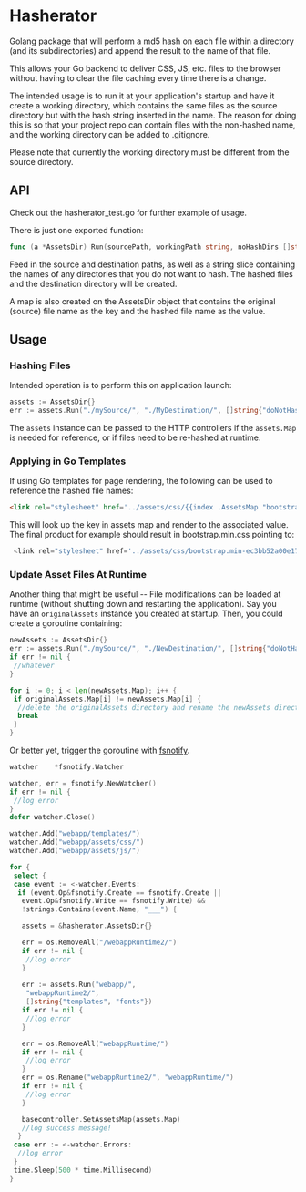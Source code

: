 # Hasherator

Golang package that will perform a md5 hash on each file within a directory (and its subdirectories) and append the result to the name of that file. 

This allows your Go backend to deliver CSS, JS, etc. files to the browser without having to clear the file caching
every time there is a change. 

The intended usage is to run it at your application's startup and have it create a working directory, which contains
the same files as the source directory but with the hash string inserted in the name. The reason for doing this is so 
that your project repo can contain files with the non-hashed name, and the working directory can be added to .gitignore. 

Please note that currently the working directory must be different from the source directory. 

## API
 
 Check out the hasherator_test.go for further example of usage. 
 
 There is just one exported function: 
 
 ```go
 func (a *AssetsDir) Run(sourcePath, workingPath string, noHashDirs []string) error
 ```
 
Feed in the source and destination paths, as well as a string slice containing the names of any directories that you do not want to hash. The hashed files and the destination directory will be created. 
 
 A map is also created on the AssetsDir object that contains the original (source) file name as the key and the hashed 
 file name as the value. 
 
 
 ## Usage 
 
 ### Hashing Files
 Intended operation is to perform this on application launch:
 
 ```go
assets := AssetsDir{}
err := assets.Run("./mySource/", "./MyDestination/", []string{"doNotHashThisDirectory", "ThisOneEither"})
 ```
 
The `assets` instance can be passed to the HTTP controllers if the `assets.Map` is needed for reference, or if files need to be re-hashed at runtime.
 
 ### Applying in Go Templates 
 If using Go templates for page rendering, the following can be used to reference the hashed file names: 
 
 ```html
 <link rel="stylesheet" href='../assets/css/{{index .AssetsMap "bootstrap.min.css"}}'>
 ```
 
 This will look up the key in assets map and render to the associated value. The final product for example should result in 
  bootstrap.min.css pointing to:
 
 ```go
  <link rel="stylesheet" href='../assets/css/bootstrap.min-ec3bb52a00e176a7181d454dffaea219.css'>
  ```

### Update Asset Files At Runtime
Another thing that might be useful -- File modifications can be loaded at runtime (without shutting down and restarting the application). Say you have an `originalAssets` instance you created at startup. Then, you could create a goroutine containing:

```go
newAssets := AssetsDir{}
err := assets.Run("./mySource/", "./NewDestination/", []string{"doNotHashThisDirectory", "ThisOneEither"})
if err != nil {
 //whatever
}

for i := 0; i < len(newAssets.Map); i++ {
 if originalAssets.Map[i] != newAssets.Map[i] {
  //delete the originalAssets directory and rename the newAssets directory
  break
 }
}
```

Or better yet, trigger the goroutine with [fsnotify](https://github.com/fsnotify/fsnotify).

```go 
watcher    *fsnotify.Watcher

watcher, err = fsnotify.NewWatcher()
if err != nil {
 //log error
}
defer watcher.Close()

watcher.Add("webapp/templates/")
watcher.Add("webapp/assets/css/")
watcher.Add("webapp/assets/js/")

for {
 select {
 case event := <-watcher.Events:
  if (event.Op&fsnotify.Create == fsnotify.Create ||
   event.Op&fsnotify.Write == fsnotify.Write) &&
   !strings.Contains(event.Name, "___") {

   assets = &hasherator.AssetsDir{}

   err = os.RemoveAll("/webappRuntime2/")
   if err != nil {
    //log error
   }
   
   err := assets.Run("webapp/",
    "webappRuntime2/", 
    []string{"templates", "fonts"})
   if err != nil {
    //log error
   }

   err = os.RemoveAll("webappRuntime/")
   if err != nil {
    //log error
   }
   err = os.Rename("webappRuntime2/", "webappRuntime/")
   if err != nil {
    //log error
   }

   basecontroller.SetAssetsMap(assets.Map)
   //log success message!
  }
 case err := <-watcher.Errors:
  //log error
 }
 time.Sleep(500 * time.Millisecond)
}

```

